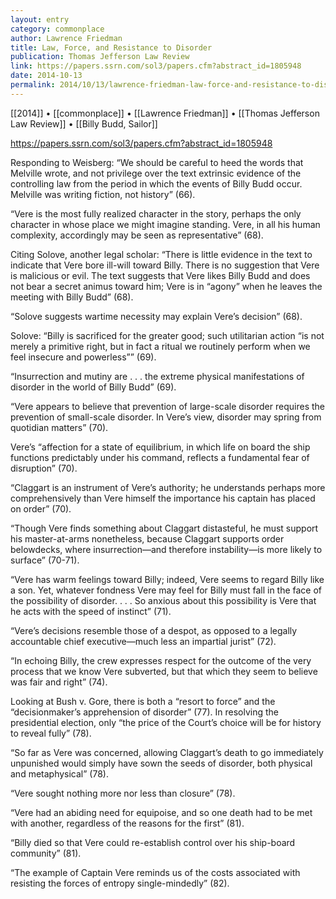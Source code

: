 ```yaml
---
layout: entry
category: commonplace
author: Lawrence Friedman
title: Law, Force, and Resistance to Disorder
publication: Thomas Jefferson Law Review
link: https://papers.ssrn.com/sol3/papers.cfm?abstract_id=1805948
date: 2014-10-13
permalink: 2014/10/13/lawrence-friedman-law-force-and-resistance-to-disorder
---
```


[[2014]] • [[commonplace]] • [[Lawrence Friedman]] • [[Thomas Jefferson Law Review]] • [[Billy Budd, Sailor]]

https://papers.ssrn.com/sol3/papers.cfm?abstract_id=1805948

Responding to Weisberg: “We should be careful to heed the words that Melville wrote, and not privilege over the text extrinsic evidence of the controlling law from the period in which the events of Billy Budd occur. Melville was writing fiction, not history” (66). 

“Vere is the most fully realized character in the story, perhaps the only character in whose place we might imagine standing. Vere, in all his human complexity, accordingly may be seen as representative” (68).

Citing Solove, another legal scholar: “There is little evidence in the text to indicate that Vere bore ill-will toward Billy. There is no suggestion that Vere is malicious or evil. The text suggests that Vere likes Billy Budd and does not bear a secret animus toward him; Vere is in “agony” when he leaves the meeting with Billy Budd” (68).

“Solove suggests wartime necessity may explain Vere’s decision” (68).

Solove: “Billy is sacrificed for the greater good; such utilitarian action “is not merely a primitive right, but in fact a ritual we routinely perform when we feel insecure and powerless”” (69).

“Insurrection and mutiny are . . . the extreme physical manifestations of disorder in the world of Billy Budd” (69).

“Vere appears to believe that prevention of large-scale disorder requires the prevention of small-scale disorder. In Vere’s view, disorder may spring from quotidian matters” (70).

Vere’s “affection for a state of equilibrium, in which life on board the ship functions predictably under his command, reflects a fundamental fear of disruption” (70).

“Claggart is an instrument of Vere’s authority; he understands perhaps more comprehensively than Vere himself the importance his captain has placed on order” (70).

“Though Vere finds something about Claggart distasteful, he must support his master-at-arms nonetheless, because Claggart supports order belowdecks, where insurrection—and therefore instability—is more likely to surface” (70-71).

“Vere has warm feelings toward Billy; indeed, Vere seems to regard Billy like a son. Yet, whatever fondness Vere may feel for Billy must fall in the face of the possibility of disorder. . . . So anxious about this possibility is Vere that he acts with the speed of instinct” (71).

“Vere’s decisions resemble those of a despot, as opposed to a legally accountable chief executive—much less an impartial jurist” (72).

“In echoing Billy, the crew expresses respect for the outcome of the very process that we know Vere subverted, but that which they seem to believe was fair and right” (74).

Looking at Bush v. Gore, there is both a “resort to force” and the “decisionmaker’s apprehension of disorder” (77). In resolving the presidential election, only “the price of the Court’s choice will be for history to reveal fully” (78).

“So far as Vere was concerned, allowing Claggart’s death to go immediately unpunished would simply have sown the seeds of disorder, both physical and metaphysical” (78).

“Vere sought nothing more nor less than closure” (78).

“Vere had an abiding need for equipoise, and so one death had to be met with another, regardless of the reasons for the first” (81).

“Billy died so that Vere could re-establish control over his ship-board community” (81).

“The example of Captain Vere reminds us of the costs associated with resisting the forces of entropy single-mindedly” (82).
